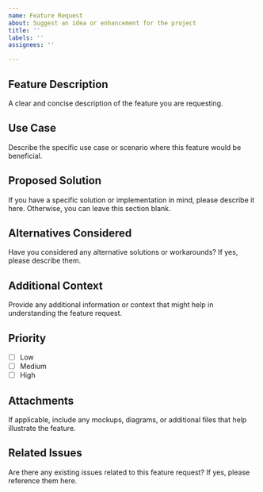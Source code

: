 ```yaml
---
name: Feature Request
about: Suggest an idea or enhancement for the project
title: ''
labels: ''
assignees: ''

---
```


## Feature Description

A clear and concise description of the feature you are requesting.

## Use Case

Describe the specific use case or scenario where this feature would be beneficial.

## Proposed Solution

If you have a specific solution or implementation in mind, please describe it here. Otherwise, you can leave this section blank.

## Alternatives Considered

Have you considered any alternative solutions or workarounds? If yes, please describe them.

## Additional Context

Provide any additional information or context that might help in understanding the feature request.

## Priority

- [ ] Low
- [ ] Medium
- [ ] High

## Attachments

If applicable, include any mockups, diagrams, or additional files that help illustrate the feature.

## Related Issues

Are there any existing issues related to this feature request? If yes, please reference them here.
